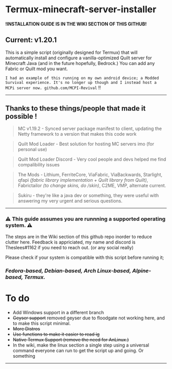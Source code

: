 # Termux-minecraft-server-installer
#### **!INSTALLATION GUIDE IS IN THE WIKI SECTION OF THIS GITHUB!**

## Current: v1.20.1

This is a simple script (originally designed for Termux) that will automatically install and configure a vanilla-optimized Quilt server for Minecraft Java (and in the future hopefully, Bedrock.)
You can add any Fabric or Quilt mod you want.


`I had an example of this running on my own android device; a Modded Survival experience. It's no longer up though and I instead host a MCPi server now. github.com/MCPI-Revival` !!

----------------------------------------------------------------------
## Thanks to these things/people that made it possible !
> MC v1.19.2 - Synced server package manifest to client, updating the Netty framework to a version that makes this code work

> Quilt Mod Loader - Best solution for hosting MC servers imo (for personal use)

> Quilt Mod Loader Discord - Very cool people and devs helped me find compalibility issues

> The Mods - Lithium, FerriteCore, ViaFabric, ViaBackwards, Starlight, qfapi *(fabric library implementation + Quilt library from Quilt)*, Fabrictailor *(to change skins, do /skin)*, C2ME, VMP, alternate current.

> Sukiru - they're like a java dev or something, they were useful with answering my very urgent and serious questions.

------------------------------------------------------------------

### ⚠️ This guide assumes you are runnning a supported operating system.  ⚠️
The steps are in the Wiki section of this github repo inorder to reduce clutter here. Feedback is appriciated, my name and discord is Theslees#1162 if you need to reach out. (or any social really)


Please check if your system is compatible with this script before running it;

### ***Fedora-based, Debian-based, Arch Linux-based, Alpine-based, Termux.***


# To do

- Add Windows support in a different branch
- ~~Geyser support~~ removed geyser due to floodgate not working here, and to make this script minimal.
- ~~More Distros~~
- ~~Use functions to make it easier to read ig~~
- ~~Native Termux Support (remove the need for AnLinux.)~~
- In the wiki, make the linux section a single step using a universal command everyone can run to get the script up and going. Or something
----------------------------------------------------------------
